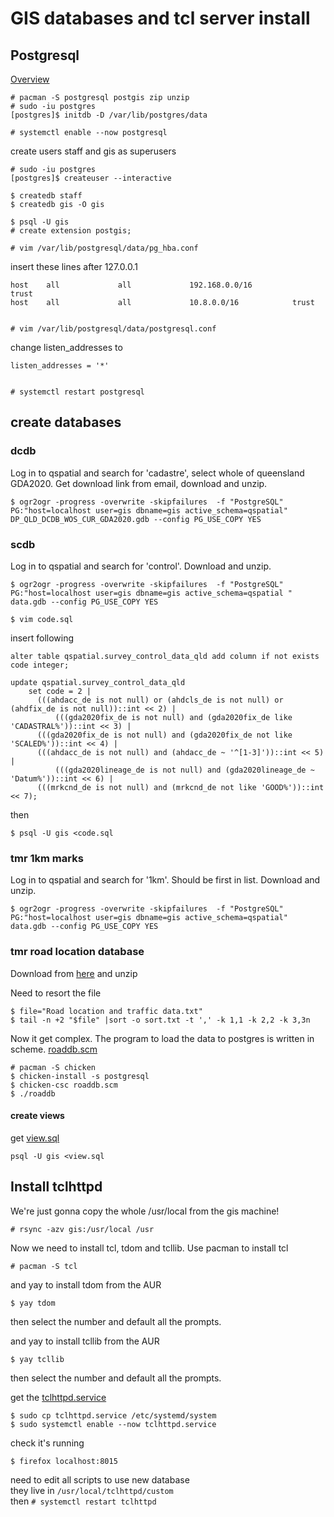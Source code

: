 [modeline]: # ( vim: set ft=markdown sts=4 sw=4 et : )

# GIS databases and tcl server install


## Postgresql


[Overview](https://wiki.archlinux.org/title/PostgreSQL)

    # pacman -S postgresql postgis zip unzip
    # sudo -iu postgres
    [postgres]$ initdb -D /var/lib/postgres/data

    # systemctl enable --now postgresql

create users staff and gis as superusers

    # sudo -iu postgres
    [postgres]$ createuser --interactive

    $ createdb staff
    $ createdb gis -O gis

    $ psql -U gis
    # create extension postgis;

    # vim /var/lib/postgresql/data/pg_hba.conf

insert these lines after 127.0.0.1

    host    all             all             192.168.0.0/16            trust
    host    all             all             10.8.0.0/16            trust

    
    # vim /var/lib/postgresql/data/postgresql.conf

change listen_addresses to

    listen_addresses = '*'
    
    
    # systemctl restart postgresql

## create databases

### dcdb

Log in to qspatial and search for 'cadastre', select whole of queensland GDA2020. Get download link from email, download and unzip.

    $ ogr2ogr -progress -overwrite -skipfailures  -f "PostgreSQL" PG:"host=localhost user=gis dbname=gis active_schema=qspatial" DP_QLD_DCDB_WOS_CUR_GDA2020.gdb --config PG_USE_COPY YES

### scdb

Log in to qspatial and search for 'control'.  Download and unzip.

    $ ogr2ogr -progress -overwrite -skipfailures  -f "PostgreSQL" PG:"host=localhost user=gis dbname=gis active_schema=qspatial " data.gdb --config PG_USE_COPY YES 

    $ vim code.sql

insert following

    alter table qspatial.survey_control_data_qld add column if not exists code integer;

    update qspatial.survey_control_data_qld
        set code = 2 |
	      (((ahdacc_de is not null) or (ahdcls_de is not null) or (ahdfix_de is not null))::int << 2) |
              (((gda2020fix_de is not null) and (gda2020fix_de like 'CADASTRAL%'))::int << 3) |
	      (((gda2020fix_de is not null) and (gda2020fix_de not like 'SCALED%'))::int << 4) |
	      (((ahdacc_de is not null) and (ahdacc_de ~ '^[1-3]'))::int << 5) |
              (((gda2020lineage_de is not null) and (gda2020lineage_de ~ 'Datum%'))::int << 6) |
	      (((mrkcnd_de is not null) and (mrkcnd_de not like 'GOOD%'))::int << 7);

then

    $ psql -U gis <code.sql

### tmr 1km marks


Log in to qspatial and search for '1km'. Should be first in list.  Download and unzip.

    $ ogr2ogr -progress -overwrite -skipfailures  -f "PostgreSQL" PG:"host=localhost user=gis dbname=gis active_schema=qspatial" data.gdb --config PG_USE_COPY YES


### tmr road location database

Download from [here](https://www.data.qld.gov.au/dataset/road-location-and-traffic-data/resource/daab3617-077f-450a-a1c0-57c26d8ba47c) and unzip

Need to resort the file

    $ file="Road location and traffic data.txt"
    $ tail -n +2 "$file" |sort -o sort.txt -t ',' -k 1,1 -k 2,2 -k 3,3n

Now it get complex.  The program to load the data to postgres is written in scheme. [roaddb.scm](https://github.com/pdean/logs/blob/main/roaddb.scm)

    # pacman -S chicken
    $ chicken-install -s postgresql
    $ chicken-csc roaddb.scm
    $ ./roaddb

#### create views

get [view.sql](https://github.com/pdean/logs/blob/main/view.sql)

    psql -U gis <view.sql

    

## Install tclhttpd

We're just gonna copy the whole /usr/local from the gis machine!

    # rsync -azv gis:/usr/local /usr

Now we need to install tcl, tdom and tcllib.  Use pacman to install tcl

    # pacman -S tcl

and yay to install tdom from the AUR

    $ yay tdom

then select the number and default all the prompts.

and yay to install tcllib from the AUR

    $ yay tcllib

then select the number and default all the prompts.

get the [tclhttpd.service](https://github.com/pdean/logs/blob/main/tclhttpd.service)

    $ sudo cp tclhttpd.service /etc/systemd/system
    $ sudo systemctl enable --now tclhttpd.service

check it's running

    $ firefox localhost:8015

need to edit all scripts to use new database   
they live in `/usr/local/tclhttpd/custom`  
then `# systemctl restart tclhttpd`  
